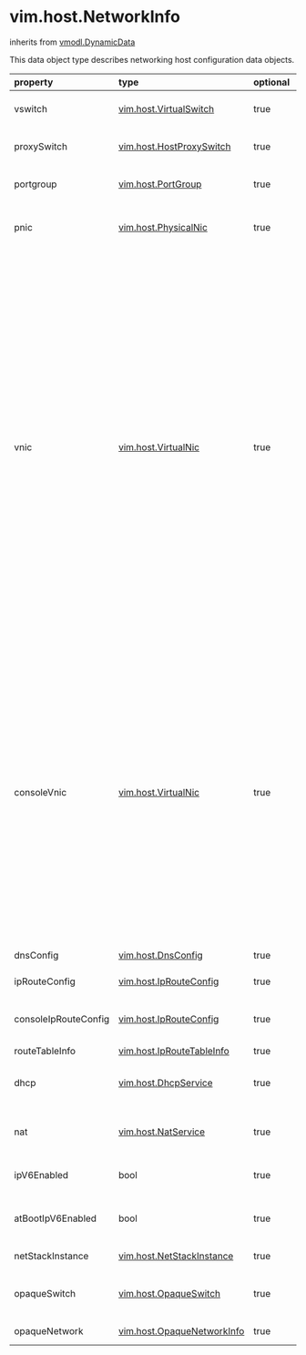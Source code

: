 vim.host.NetworkInfo
====================
inherits from [vmodl.DynamicData](docs/vmodl.DynamicData.md)


This data object type describes networking host    configuration data objects.

| property | type | optional | priv | desc |
|:---------|:-----|:---------|:-----|:-----|
| vswitch | [vim.host.VirtualSwitch](vim.host.VirtualSwitch.md "vim.host.VirtualSwitch") | true | None | Virtual switches configured on the host. |
| proxySwitch | [vim.host.HostProxySwitch](vim.host.HostProxySwitch.md "vim.host.HostProxySwitch") | true | None | Proxy switches configured on the host. |
| portgroup | [vim.host.PortGroup](vim.host.PortGroup.md "vim.host.PortGroup") | true | None | Port groups configured on the host. |
| pnic | [vim.host.PhysicalNic](vim.host.PhysicalNic.md "vim.host.PhysicalNic") | true | None | Physical network adapters as seen by the primary operating system. |
| vnic | [vim.host.VirtualNic](vim.host.VirtualNic.md "vim.host.VirtualNic") | true | None | Virtual network adapters configured on the host (hosted products)    or the vmkernel.   In the hosted architecture, these network adapters are used by the    host to   communicate with the virtual machines running on that host.  In the   VMkernel architecture, these virtual network adapters provide the    ESX Server with    external network access through a virtual switch that is bridged to a   physical network adapter.  The VMkernel uses these network adapters   for features such as VMotion, NAS, iSCSI, and remote MKS connections. |
| consoleVnic | [vim.host.VirtualNic](vim.host.VirtualNic.md "vim.host.VirtualNic") | true | None | Virtual network adapters configured for use by the service console.   The service   console uses this network access for system management and bootstrapping   services like network boot.    The two sets of virtual network adapters are mutually exclusive.     A virtual network adapter   in this list cannot be used for things like VMotion.  Likewise, a   virtual network adapter in the other list cannot be used by the    service console. |
| dnsConfig | [vim.host.DnsConfig](vim.host.DnsConfig.md "vim.host.DnsConfig") | true | None | Client-side DNS configuration. |
| ipRouteConfig | [vim.host.IpRouteConfig](vim.host.IpRouteConfig.md "vim.host.IpRouteConfig") | true | None | IP route configuration. |
| consoleIpRouteConfig | [vim.host.IpRouteConfig](vim.host.IpRouteConfig.md "vim.host.IpRouteConfig") | true | None | IP route configuration of the service console. |
| routeTableInfo | [vim.host.IpRouteTableInfo](vim.host.IpRouteTableInfo.md "vim.host.IpRouteTableInfo") | true | None | IP routing table |
| dhcp | [vim.host.DhcpService](vim.host.DhcpService.md "vim.host.DhcpService") | true | None | DHCP Service instances configured on the host. |
| nat | [vim.host.NatService](vim.host.NatService.md "vim.host.NatService") | true | None | NAT service instances configured on the host. |
| ipV6Enabled | bool | true | None | Enable or disable IPv6 protocol on this system. |
| atBootIpV6Enabled | bool | true | None | If true then dual IPv4/IPv6 stack enabled else IPv4 only. |
| netStackInstance | [vim.host.NetStackInstance](vim.host.NetStackInstance.md "vim.host.NetStackInstance") | true | None | List of NetStackInstances |
| opaqueSwitch | [vim.host.OpaqueSwitch](vim.host.OpaqueSwitch.md "vim.host.OpaqueSwitch") | true | None | List of opaque switches configured on the host. |
| opaqueNetwork | [vim.host.OpaqueNetworkInfo](vim.host.OpaqueNetworkInfo.md "vim.host.OpaqueNetworkInfo") | true | None | List of opaque networks |


